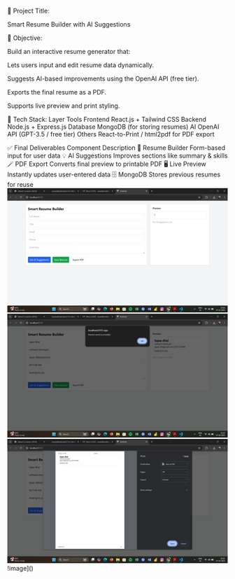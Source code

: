 🧠 Project Title:

Smart Resume Builder with AI Suggestions

🎯 Objective:

Build an interactive resume generator that:

Lets users input and edit resume data dynamically.

Suggests AI-based improvements using the OpenAI API (free tier).

Exports the final resume as a PDF.

Supports live preview and print styling.

🧰 Tech Stack:
Layer	Tools
Frontend	React.js + Tailwind CSS
Backend	Node.js + Express.js
Database	MongoDB (for storing resumes)
AI	OpenAI API (GPT-3.5 / free tier)
Others	React-to-Print / html2pdf for PDF export

✅ Final Deliverables
Component	Description
🧾 Resume Builder	Form-based input for user data
💡 AI Suggestions	Improves sections like summary & skills
🪄 PDF Export	Converts final preview to printable PDF
🖥️ Live Preview	Instantly updates user-entered data
🗄️ MongoDB	Stores previous resumes for reuse
![image](https://github.com/supriyadhal/project2-for-elevate-labs/blob/main/Screenshot%20(5).png?raw=true)
![image](https://github.com/supriyadhal/project2-for-elevate-labs/blob/main/Screenshot%20(6).png?raw=true)
![image](https://github.com/supriyadhal/project2-for-elevate-labs/blob/main/Screenshot%20(7).png?raw=true)
!image]()
